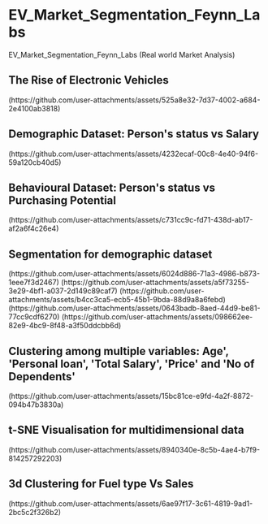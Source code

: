 # EV_Market_Segmentation_Feynn_Labs
EV_Market_Segmentation_Feynn_Labs (Real world Market Analysis)
<h2>The Rise of Electronic Vehicles</h2>
 (https://github.com/user-attachments/assets/525a8e32-7d37-4002-a684-2e4100ab3818)
<h2>Demographic Dataset: Person's status vs Salary</h2>
 (https://github.com/user-attachments/assets/4232ecaf-00c8-4e40-94f6-59a120cb40d5)
<h2>Behavioural Dataset: Person's status vs Purchasing Potential</h2>
 (https://github.com/user-attachments/assets/c731cc9c-fd71-438d-ab17-af2a6f4c26e4)
<h2>Segmentation for demographic dataset</h2>
 (https://github.com/user-attachments/assets/6024d886-71a3-4986-b873-1eee7f3d2467)
 (https://github.com/user-attachments/assets/a5f73255-3e29-4bf1-a037-2d149c89caf7)
 (https://github.com/user-attachments/assets/b4cc3ca5-ecb5-45b1-9bda-88d9a8a6febd)
 (https://github.com/user-attachments/assets/0643badb-8aed-44d9-be81-77cc9cdf6270)
 (https://github.com/user-attachments/assets/098662ee-82e9-4bc9-8f48-a3f50ddcbb6d)
<h2>Clustering among multiple variables: Age', 'Personal loan', 'Total Salary', 'Price' and 'No of Dependents'</h2>
 (https://github.com/user-attachments/assets/15bc81ce-e9fd-4a2f-8872-094b47b3830a)
<h2>t-SNE Visualisation for multidimensional data</h2>
 (https://github.com/user-attachments/assets/8940340e-8c5b-4ae4-b7f9-814257292203)
<h2>3d Clustering for Fuel type Vs Sales </h2>
 (https://github.com/user-attachments/assets/6ae97f17-3c61-4819-9ad1-2bc5c2f326b2)
